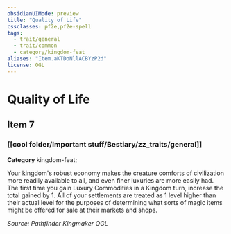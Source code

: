 ```yaml
---
obsidianUIMode: preview
title: "Quality of Life"
cssclasses: pf2e,pf2e-spell
tags:
  - trait/general
  - trait/common
  - category/kingdom-feat
aliases: "Item.aKTDoNllACBYzP2d"
license: OGL
---
```

# Quality of Life
## Item 7
### [[cool folder/Important stuff/Bestiary/zz_traits/general]]

**Category** kingdom-feat; 




Your kingdom's robust economy makes the creature comforts of civilization more readily available to all, and even finer luxuries are more easily had. The first time you gain Luxury Commodities in a Kingdom turn, increase the total gained by 1. All of your settlements are treated as 1 level higher than their actual level for the purposes of determining what sorts of magic items might be offered for sale at their markets and shops.

*Source: Pathfinder Kingmaker*
*OGL*